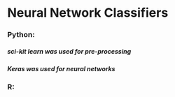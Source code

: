 # Neural Network Classifiers

### Python:
##### sci-kit learn was used for pre-processing
##### Keras was used for neural networks

### R:
